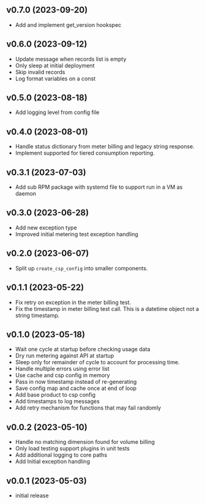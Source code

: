 v0.7.0 (2023-09-20)
-------------------

- Add and implement get_version hookspec

v0.6.0 (2023-09-12)
-------------------

- Update message when records list is empty
- Only sleep at initial deployment
- Skip invalid records
- Log format variables on a const

v0.5.0 (2023-08-18)
-------------------

- Add logging level from config file

v0.4.0 (2023-08-01)
-------------------

- Handle status dictionary from meter billing and legacy string response.
- Implement supported for tiered consumption reporting.

v0.3.1 (2023-07-03)
-------------------

- Add sub RPM package with systemd file to support run in a VM as daemon

v0.3.0 (2023-06-28)
-------------------

- Add new exception type
- Improved initial metering test exception handling

v0.2.0 (2023-06-07)
-------------------

- Split up `create_csp_config` into smaller components.

v0.1.1 (2023-05-22)
-------------------

- Fix retry on exception in the meter billing test.
- Fix the timestamp in meter billing test call. This is
  a datetime object not a string timestamp.

v0.1.0 (2023-05-18)
-------------------

- Wait one cycle at startup before checking usage data
- Dry run metering against API at startup
- Sleep only for remainder of cycle to account for processing
  time.
- Handle multiple errors using error list
- Use cache and csp config in memory
- Pass in now timestamp instead of re-generating
- Save config map and cache once at end of loop
- Add base product to csp config
- Add timestamps to log messages
- Add retry mechanism for functions that may fail randomly

v0.0.2 (2023-05-10)
-------------------

- Handle no matching dimension found for volume billing
- Only load testing support plugins in unit tests
- Add additional logging to core paths
- Add Initial exception handling

v0.0.1 (2023-05-03)
-------------------

- initial release
